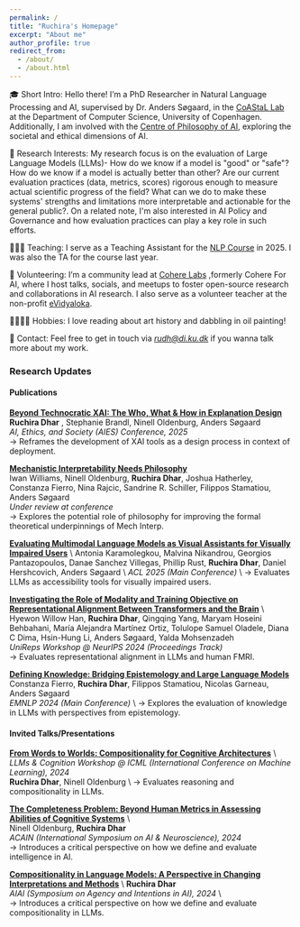 ```yaml
---
permalink: /
title: "Ruchira's Homepage"
excerpt: "About me"
author_profile: true
redirect_from: 
  - /about/
  - /about.html
---
```



🎓 Short Intro: Hello there! I’m a PhD Researcher in Natural Language Processing and AI, supervised by Dr. Anders Søgaard, in the [CoAStaL Lab](https://coastalcph.github.io) at the Department of Computer Science, University of Copenhagen. Additionally, I am involved with the [Centre of Philosophy of AI](https://cpai.ku.dk/), exploring the societal and ethical dimensions of AI.

🧠 Research Interests: My research focus is on the evaluation of Large Language Models (LLMs)- How do we know if a model is "good" or "safe"? How do we know if a model is actually better than other? Are our current evaluation practices (data, metrics, scores) rigorous enough to measure actual scientific progress of the field? What can we do to make these systems' strengths and limitations more interpretable and actionable for the general public?. On a related note, I'm also interested in AI Policy and Governance and how evaluation practices can play a key role in such efforts.

👩🏽‍🏫 Teaching: I serve as a Teaching Assistant for the [NLP Course](https://kurser.ku.dk/course/ndak18000u/2025-2026) in 2025. I was also the TA for the course last year.

👥 Volunteering: I’m a community lead at [Cohere Labs](https://cohere.com/research) ,formerly Cohere For AI, where I host talks, socials, and meetups to foster open-source research and collaborations in AI research. I also serve as a volunteer teacher at the non-profit [eVidyaloka](https://www.evidyaloka.org/).

🚶🏽‍♀️‍➡️ Hobbies: I love reading about art history and dabbling in oil painting!

📢 Contact: Feel free to get in touch via *rudh@di.ku.dk* if you wanna talk more about my work.


### Research Updates

#### Publications

**[Beyond Technocratic XAI: The Who, What & How in Explanation Design](https://arxiv.org/abs/2508.09231)** \
**Ruchira Dhar** , Stephanie Brandl, Ninell Oldenburg, Anders Søgaard \
*AI, Ethics, and Society (AIES) Conference, 2025* \
→ Reframes the development of XAI tools as a design process in context of deployment. 

**[Mechanistic Interpretability Needs Philosophy](https://arxiv.org/abs/2506.18852)** \
Iwan Williams, Ninell Oldenburg, **Ruchira Dhar**, Joshua Hatherley, Constanza Fierro, Nina Rajcic, Sandrine R. Schiller, Filippos Stamatiou, Anders Søgaard \
*Under review at conference* \
→ Explores the potential role of philosophy for improving the formal theoretical underpinnings of Mech Interp.

**[Evaluating Multimodal Language Models as Visual Assistants for Visually Impaired Users](https://aclanthology.org/2025.acl-long.1260/)** \ 
Antonia Karamolegkou, Malvina Nikandrou, Georgios Pantazopoulos, Danae Sanchez Villegas, Phillip Rust, **Ruchira Dhar**, Daniel Hershcovich, Anders Søgaard \ 
*ACL 2025 (Main Conference)* \ 
→ Evaluates LLMs as accessibility tools for visually impaired users.  

**[Investigating the Role of Modality and Training Objective on Representational Alignment Between Transformers and the Brain](https://openreview.net/forum?id=t4CnKu6yXn#discussion)** \ 
Hyewon Willow Han, **Ruchira Dhar**, Qingqing Yang, Maryam Hoseini Behbahani, María Alejandra Martínez Ortiz, Tolulope Samuel Oladele, Diana C Dima, Hsin-Hung Li, Anders Søgaard, Yalda Mohsenzadeh \
*UniReps Workshop @ NeurIPS 2024 (Proceedings Track)* \
→ Evaluates representational alignment in LLMs and human FMRI.

**[Defining Knowledge: Bridging Epistemology and Large Language Models](https://aclanthology.org/2024.emnlp-main.900/)** \
Constanza Fierro, **Ruchira Dhar**, Filippos Stamatiou, Nicolas Garneau, Anders Søgaard \
*EMNLP 2024 (Main Conference)* \ 
→ Explores the evaluation of knowledge in LLMs with perspectives from epistemology.

#### Invited Talks/Presentations

**[From Words to Worlds: Compositionality for Cognitive Architectures](https://openreview.net/forum?id=2eA9b52PAW)** \ 
*LLMs & Cognition Workshop @ ICML (International Conference on Machine Learning), 2024* \
**Ruchira Dhar**, Ninell Oldenburg \ 
→ Evaluates reasoning and compositionality in LLMs.  

**[The Completeness Problem: Beyond Human Metrics in Assessing Abilities of Cognitive Systems](https://acain2024.icas.events/symposium/)** \    
Ninell Oldenburg, **Ruchira Dhar** \
*ACAIN (International Symposium on AI & Neuroscience), 2024* \
→ Introduces a critical perspective on how we define and evaluate intelligence in AI.  

**[Compositionality in Language Models: A Perspective in Changing Interpretations and Methods](https://ail-workshop.github.io/aiai-conference/program.html)** \ 
**Ruchira Dhar** \
*AIAI (Symposium on Agency and Intentions in AI), 2024* \  
→ Introduces a critical perspective on how we define and evaluate compositionality in LLMs.  


